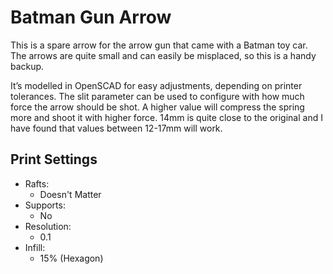 # Batman Gun Arrow
This is a spare arrow for the arrow gun that came with a Batman toy car. The arrows are quite small and can easily be misplaced, so this is a handy backup. 

It’s modelled in OpenSCAD for easy adjustments, depending on printer tolerances. The slit parameter can be used to configure with how much force the arrow should be shot. A higher value will compress the spring more and shoot it with higher force. 14mm is quite close to the original and I have found that values between 12-17mm will work.

## Print Settings

- Rafts:
	- Doesn't Matter
- Supports:
	- No
- Resolution:
	- 0.1
- Infill:
	- 15% (Hexagon)
